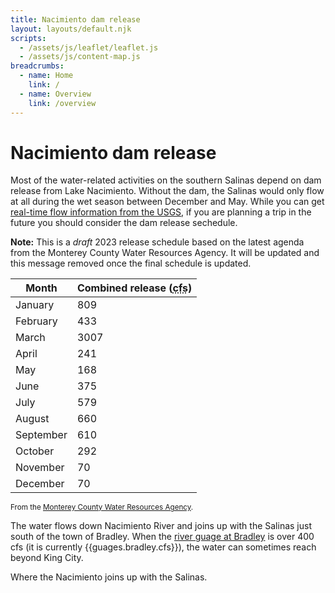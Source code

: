 ```yaml
---
title: Nacimiento dam release
layout: layouts/default.njk
scripts:
  - /assets/js/leaflet/leaflet.js
  - /assets/js/content-map.js
breadcrumbs:
  - name: Home
    link: /
  - name: Overview
    link: /overview
---
```


# Nacimiento dam release

Most of the water-related activities on the southern Salinas depend on dam release from Lake Nacimiento. Without the dam, the Salinas would only flow at all during the wet season between December and May. While you can get [real-time flow information from the USGS](https://waterdata.usgs.gov/nwis/uv?site_no=11150500), if you are planning a trip in the future you should consider the dam release sechedule.

**Note:** This is a _draft_ 2023 release schedule based on the latest agenda from the Monterey County Water Resources Agency. It will be updated and this message removed once the final schedule is updated.

| Month     | Combined release (<abbr title="Cubic-feet per second">cfs</abbr>) |
| --------- | ----------------------------------------------------------------- |
| January   | 809                                                               |
| February  | 433                                                               |
| March     | 3007                                                              |
| April     | 241                                                               |
| May       | 168                                                               |
| June      | 375                                                               |
| July      | 579                                                               |
| August    | 660                                                               |
| September | 610                                                               |
| October   | 292                                                               |
| November  | 70                                                                |
| December  | 70                                                                |

<small>From the [Monterey County Water Resources Agency](https://monterey.legistar.com/DepartmentDetail.aspx?ID=44516&GUID=4F31AF02-60AB-48F1-ADBC-00D883A74259&R=ceb2224f-37fd-4219-b133-1eaab17ee342).</small>

The water flows down Nacimiento River and joins up with the Salinas just south of the town of Bradley. When the [river guage at Bradley](https://waterdata.usgs.gov/nwis/uv?site_no=11150500) is over 400 cfs (it is currently {{guages.bradley.cfs}}), the water can sometimes reach beyond King City.

<div class="map medium bordered">
  <div id="map" data-lat="35.832921" data-lon="-120.756226" data-zoom="11"></div>
  <p class="note">Where the Nacimiento joins up with the Salinas.</p>
</div>
